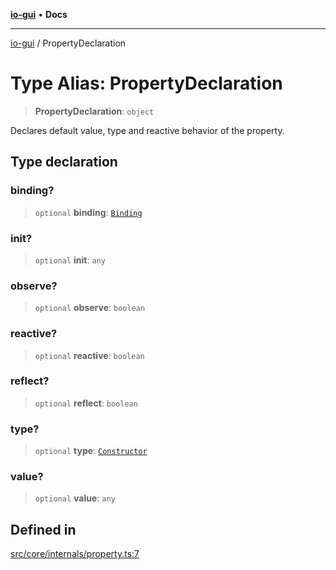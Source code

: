 [**io-gui**](../README.md) • **Docs**

***

[io-gui](../README.md) / PropertyDeclaration

# Type Alias: PropertyDeclaration

> **PropertyDeclaration**: `object`

Declares default value, type and reactive behavior of the property.

## Type declaration

### binding?

> `optional` **binding**: [`Binding`](../classes/Binding.md)

### init?

> `optional` **init**: `any`

### observe?

> `optional` **observe**: `boolean`

### reactive?

> `optional` **reactive**: `boolean`

### reflect?

> `optional` **reflect**: `boolean`

### type?

> `optional` **type**: [`Constructor`](Constructor.md)

### value?

> `optional` **value**: `any`

## Defined in

[src/core/internals/property.ts:7](https://github.com/io-gui/io/blob/main/src/core/internals/property.ts#L7)
